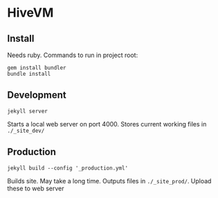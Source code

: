 # HiveVM
## Install
Needs ruby. Commands to run in project root:
```
gem install bundler
bundle install
```

## Development
```
jekyll server
```
Starts a local web server on port 4000. Stores current working files in `./_site_dev/`

## Production
```
jekyll build --config '_production.yml'
```
Builds site. May take a long time. Outputs files in `./_site_prod/`. Upload these to web server
